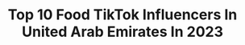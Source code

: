 ---
title: Top 10 Food TikTok Influencers In United Arab Emirates In 2023
description: >-
  Find top food TikTok influencers in United Arab Emirates in 2023. Most popular hashtags: #fyp #dubai #viral #uae.
platform: TikTok
hits: 79
text_top: Analyze the best TikTok profiles on inBeat.
text_bottom: Our search engine has 79 TikTok influencers like this in United Arab Emirates for you to contact.
profiles:
  - username: "samia_khaan.1"
    fullname: >-
      سامية خان❤️
    bio: >-
      #horselover #food 📍🇦🇪
    location: "United Arab Emirates"
    followers: 145100
    engagement: 1909
    commentsToLikes: 0.026747
    id: ckbawarl1mqhz0j23jqwmt5t3
    verified: false
    hashtags: "#punjabi, #day, #urdopoetry, #expressions"
  - username: "treshabck"
    fullname: >-
      Tresha Bucktowsing
    bio: >-
      Insta: Tresha.bucktowsing Frenchie in Dubai #food #fashion #travel #lifestyle
    location: "United Arab Emirates"
    followers: 5483
    engagement: 733
    commentsToLikes: 0.031460
    id: ckaupn4enurhi0j23pakpobqy
    verified: false
    hashtags: "#virall, #dubailife, #model, #fashion"
  - username: "itsm.11_"
    fullname: >-
      Maitha
    bio: >-
      Snap: itsm-2 11/12 🎈 Food lover and Love to cook 👩🏻‍🍳 Makeup / skincare💕
    location: "United Arab Emirates"
    followers: 137300
    engagement: 633
    commentsToLikes: 0.018132
    id: ckc7h6kz1pl5e0j23mhuq4rot
    verified: false
    hashtags: "#yasalamyadubai, #glowup, #eating, #food"
  - username: "therealmood"
    fullname: >-
      Mood
    bio: >-
      Husband & Father who does Funny Skits, Pranks and Food Videos Follow My Insta !
    location: "United Arab Emirates"
    followers: 92700
    engagement: 573
    commentsToLikes: 0.030446
    id: ckcegp697o40m0j23orjrmjsk
    verified: false
    hashtags: "#car, #fyp, #foryou, #wife"
  - username: "foodloreuae"
    fullname: >-
      foodloreuae
    bio: >-
      📍 Abu Dhabi 🇦🇪 Foodie🍕🍔🍜🍩🍭🧁🍫🍾🍺 Instagram - @foodloreuae
    location: "United Arab Emirates"
    followers: 6802
    engagement: 449
    commentsToLikes: 0.054946
    id: ck9gmev0orxhi0j78nbkdwpkj
    verified: false
    hashtags: "#foryou, #foodie, #pizza, #tiktokarab"
  - username: "satisfieddubai"
    fullname: >-
      Satisfied Dubai
    bio: >-
      Follow me on instagram ⬆️ @satisfieddubai Food & travel blogger Why so serious🤡
    location: "United Arab Emirates"
    followers: 88300
    engagement: 245
    commentsToLikes: 0.031931
    id: ck9eo59wvmk890j78r60oypbn
    verified: false
    hashtags: "#fyp, #safari, #zanzibar, #tiktoktravel"
  - username: "nashwakhurram"
    fullname: >-
      Nashwa Khurram
    bio: >-
      Content creator Food and travel blogger @peplumandpineapples Abu Dhabi & Dubai
    location: "United Arab Emirates"
    followers: 5514
    engagement: 433
    commentsToLikes: 0.039412
    id: ck8oq49qa62d90j784lepo9vh
    verified: false
    hashtags: "#desserts, #easyrecipetutorials, #fyp, #hiddengem"
  - username: "natty.cooks"
    fullname: >-
      Natty.Cooks
    bio: >-
      Lots of love to all 70K of you❣️🐭 🏆Top10 popular food creator 2020 🇦🇪 | 🇱🇧
    location: "United Arab Emirates"
    followers: 76100
    engagement: 491
    commentsToLikes: 0.019792
    id: ckbqwrzk7h0040j23jg0pxwzu
    verified: true
    hashtags: "#uae, #fyp, #vlog, #onecolorchallenge"
  - username: "de_mojo_jinn_9829"
    fullname: >-
      Risad
    bio: >-
      Auto Enthusiast | Foodie | Wanderlust | Online Trader
    location: "United Arab Emirates"
    followers: 2107
    engagement: 562
    commentsToLikes: 0.021188
    id: ckc3847lzwx1f0j23t4bkkyq6
    verified: false
    hashtags: "#longdrive, #kerala, #travel, #arab"
  - username: "deliciouskerala"
    fullname: >-
      deliciouskerala
    bio: >-
      Food page which serves love ❤️
    location: "United Arab Emirates"
    followers: 94200
    engagement: 589
    commentsToLikes: 0.003507
    id: ckc83gget3ys00j23ezos9dc4
    verified: false
    hashtags: "#kerala, #yummy, #viral, #biriyani"
---